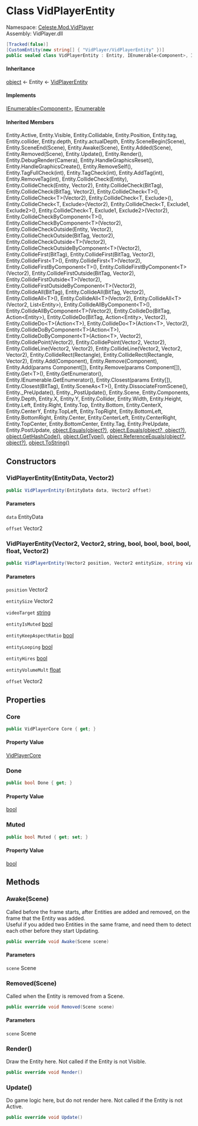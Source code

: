 # <a id="Celeste_Mod_VidPlayer_VidPlayerEntity"></a> Class VidPlayerEntity

Namespace: [Celeste.Mod.VidPlayer](Celeste.Mod.VidPlayer.md)  
Assembly: VidPlayer.dll  

```csharp
[Tracked(false)]
[CustomEntity(new string[] { "VidPlayer/VidPlayerEntity" })]
public sealed class VidPlayerEntity : Entity, IEnumerable<Component>, IEnumerable
```

#### Inheritance

[object](https://learn.microsoft.com/dotnet/api/system.object) ← 
Entity ← 
[VidPlayerEntity](Celeste.Mod.VidPlayer.VidPlayerEntity.md)

#### Implements

[IEnumerable<Component\>](https://learn.microsoft.com/dotnet/api/system.collections.generic.ienumerable\-1), 
[IEnumerable](https://learn.microsoft.com/dotnet/api/system.collections.ienumerable)

#### Inherited Members

Entity.Active, 
Entity.Visible, 
Entity.Collidable, 
Entity.Position, 
Entity.tag, 
Entity.collider, 
Entity.depth, 
Entity.actualDepth, 
Entity.SceneBegin\(Scene\), 
Entity.SceneEnd\(Scene\), 
Entity.Awake\(Scene\), 
Entity.Added\(Scene\), 
Entity.Removed\(Scene\), 
Entity.Update\(\), 
Entity.Render\(\), 
Entity.DebugRender\(Camera\), 
Entity.HandleGraphicsReset\(\), 
Entity.HandleGraphicsCreate\(\), 
Entity.RemoveSelf\(\), 
Entity.TagFullCheck\(int\), 
Entity.TagCheck\(int\), 
Entity.AddTag\(int\), 
Entity.RemoveTag\(int\), 
Entity.CollideCheck\(Entity\), 
Entity.CollideCheck\(Entity, Vector2\), 
Entity.CollideCheck\(BitTag\), 
Entity.CollideCheck\(BitTag, Vector2\), 
Entity.CollideCheck<T\>\(\), 
Entity.CollideCheck<T\>\(Vector2\), 
Entity.CollideCheck<T, Exclude\>\(\), 
Entity.CollideCheck<T, Exclude\>\(Vector2\), 
Entity.CollideCheck<T, Exclude1, Exclude2\>\(\), 
Entity.CollideCheck<T, Exclude1, Exclude2\>\(Vector2\), 
Entity.CollideCheckByComponent<T\>\(\), 
Entity.CollideCheckByComponent<T\>\(Vector2\), 
Entity.CollideCheckOutside\(Entity, Vector2\), 
Entity.CollideCheckOutside\(BitTag, Vector2\), 
Entity.CollideCheckOutside<T\>\(Vector2\), 
Entity.CollideCheckOutsideByComponent<T\>\(Vector2\), 
Entity.CollideFirst\(BitTag\), 
Entity.CollideFirst\(BitTag, Vector2\), 
Entity.CollideFirst<T\>\(\), 
Entity.CollideFirst<T\>\(Vector2\), 
Entity.CollideFirstByComponent<T\>\(\), 
Entity.CollideFirstByComponent<T\>\(Vector2\), 
Entity.CollideFirstOutside\(BitTag, Vector2\), 
Entity.CollideFirstOutside<T\>\(Vector2\), 
Entity.CollideFirstOutsideByComponent<T\>\(Vector2\), 
Entity.CollideAll\(BitTag\), 
Entity.CollideAll\(BitTag, Vector2\), 
Entity.CollideAll<T\>\(\), 
Entity.CollideAll<T\>\(Vector2\), 
Entity.CollideAll<T\>\(Vector2, List<Entity\>\), 
Entity.CollideAllByComponent<T\>\(\), 
Entity.CollideAllByComponent<T\>\(Vector2\), 
Entity.CollideDo\(BitTag, Action<Entity\>\), 
Entity.CollideDo\(BitTag, Action<Entity\>, Vector2\), 
Entity.CollideDo<T\>\(Action<T\>\), 
Entity.CollideDo<T\>\(Action<T\>, Vector2\), 
Entity.CollideDoByComponent<T\>\(Action<T\>\), 
Entity.CollideDoByComponent<T\>\(Action<T\>, Vector2\), 
Entity.CollidePoint\(Vector2\), 
Entity.CollidePoint\(Vector2, Vector2\), 
Entity.CollideLine\(Vector2, Vector2\), 
Entity.CollideLine\(Vector2, Vector2, Vector2\), 
Entity.CollideRect\(Rectangle\), 
Entity.CollideRect\(Rectangle, Vector2\), 
Entity.Add\(Component\), 
Entity.Remove\(Component\), 
Entity.Add\(params Component\[\]\), 
Entity.Remove\(params Component\[\]\), 
Entity.Get<T\>\(\), 
Entity.GetEnumerator\(\), 
Entity.IEnumerable.GetEnumerator\(\), 
Entity.Closest\(params Entity\[\]\), 
Entity.Closest\(BitTag\), 
Entity.SceneAs<T\>\(\), 
Entity.DissociateFromScene\(\), 
Entity.\_PreUpdate\(\), 
Entity.\_PostUpdate\(\), 
Entity.Scene, 
Entity.Components, 
Entity.Depth, 
Entity.X, 
Entity.Y, 
Entity.Collider, 
Entity.Width, 
Entity.Height, 
Entity.Left, 
Entity.Right, 
Entity.Top, 
Entity.Bottom, 
Entity.CenterX, 
Entity.CenterY, 
Entity.TopLeft, 
Entity.TopRight, 
Entity.BottomLeft, 
Entity.BottomRight, 
Entity.Center, 
Entity.CenterLeft, 
Entity.CenterRight, 
Entity.TopCenter, 
Entity.BottomCenter, 
Entity.Tag, 
Entity.PreUpdate, 
Entity.PostUpdate, 
[object.Equals\(object?\)](https://learn.microsoft.com/dotnet/api/system.object.equals\#system\-object\-equals\(system\-object\)), 
[object.Equals\(object?, object?\)](https://learn.microsoft.com/dotnet/api/system.object.equals\#system\-object\-equals\(system\-object\-system\-object\)), 
[object.GetHashCode\(\)](https://learn.microsoft.com/dotnet/api/system.object.gethashcode), 
[object.GetType\(\)](https://learn.microsoft.com/dotnet/api/system.object.gettype), 
[object.ReferenceEquals\(object?, object?\)](https://learn.microsoft.com/dotnet/api/system.object.referenceequals), 
[object.ToString\(\)](https://learn.microsoft.com/dotnet/api/system.object.tostring)

## Constructors

### <a id="Celeste_Mod_VidPlayer_VidPlayerEntity__ctor_Celeste_EntityData_Microsoft_Xna_Framework_Vector2_"></a> VidPlayerEntity\(EntityData, Vector2\)

```csharp
public VidPlayerEntity(EntityData data, Vector2 offset)
```

#### Parameters

`data` EntityData

`offset` Vector2

### <a id="Celeste_Mod_VidPlayer_VidPlayerEntity__ctor_Microsoft_Xna_Framework_Vector2_Microsoft_Xna_Framework_Vector2_System_String_System_Boolean_System_Boolean_System_Boolean_System_Boolean_System_Single_Microsoft_Xna_Framework_Vector2_"></a> VidPlayerEntity\(Vector2, Vector2, string, bool, bool, bool, bool, float, Vector2\)

```csharp
public VidPlayerEntity(Vector2 position, Vector2 entitySize, string videoTarget, bool entityIsMuted, bool entityKeepAspectRatio, bool entityLooping, bool entityHires, float entityVolumeMult, Vector2 offset)
```

#### Parameters

`position` Vector2

`entitySize` Vector2

`videoTarget` [string](https://learn.microsoft.com/dotnet/api/system.string)

`entityIsMuted` [bool](https://learn.microsoft.com/dotnet/api/system.boolean)

`entityKeepAspectRatio` [bool](https://learn.microsoft.com/dotnet/api/system.boolean)

`entityLooping` [bool](https://learn.microsoft.com/dotnet/api/system.boolean)

`entityHires` [bool](https://learn.microsoft.com/dotnet/api/system.boolean)

`entityVolumeMult` [float](https://learn.microsoft.com/dotnet/api/system.single)

`offset` Vector2

## Properties

### <a id="Celeste_Mod_VidPlayer_VidPlayerEntity_Core"></a> Core

```csharp
public VidPlayerCore Core { get; }
```

#### Property Value

 [VidPlayerCore](Celeste.Mod.VidPlayer.VidPlayerCore.md)

### <a id="Celeste_Mod_VidPlayer_VidPlayerEntity_Done"></a> Done

```csharp
public bool Done { get; }
```

#### Property Value

 [bool](https://learn.microsoft.com/dotnet/api/system.boolean)

### <a id="Celeste_Mod_VidPlayer_VidPlayerEntity_Muted"></a> Muted

```csharp
public bool Muted { get; set; }
```

#### Property Value

 [bool](https://learn.microsoft.com/dotnet/api/system.boolean)

## Methods

### <a id="Celeste_Mod_VidPlayer_VidPlayerEntity_Awake_Monocle_Scene_"></a> Awake\(Scene\)

Called before the frame starts, after Entities are added and removed, on the frame that the Entity was added.<br />
Useful if you added two Entities in the same frame, and need them to detect each other before they start Updating.

```csharp
public override void Awake(Scene scene)
```

#### Parameters

`scene` Scene

### <a id="Celeste_Mod_VidPlayer_VidPlayerEntity_Removed_Monocle_Scene_"></a> Removed\(Scene\)

Called when the Entity is removed from a Scene.

```csharp
public override void Removed(Scene scene)
```

#### Parameters

`scene` Scene

### <a id="Celeste_Mod_VidPlayer_VidPlayerEntity_Render"></a> Render\(\)

Draw the Entity here. Not called if the Entity is not Visible.

```csharp
public override void Render()
```

### <a id="Celeste_Mod_VidPlayer_VidPlayerEntity_Update"></a> Update\(\)

Do game logic here, but do not render here. Not called if the Entity is not Active.

```csharp
public override void Update()
```

